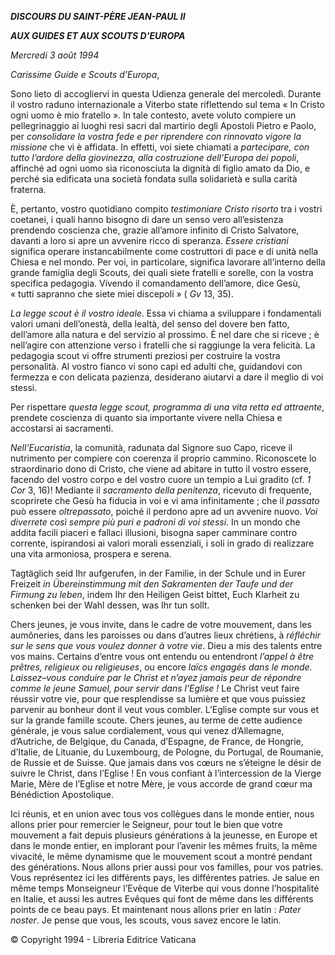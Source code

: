 ***DISCOURS DU SAINT-PÈRE JEAN-PAUL II***

***AUX GUIDES ET AUX SCOUTS D'EUROPA***

*Mercredi 3 août 1994*

*Carissime Guide e Scouts d’Europa*,

Sono lieto di accogliervi in questa Udienza generale del mercoledì. Durante il vostro raduno internazionale a Viterbo state riflettendo sul tema « In Cristo ogni uomo è mio fratello ». In tale contesto, avete voluto compiere un pellegrinaggio ai luoghi resi sacri dal martirio degli Apostoli Pietro e Paolo, per *consolidare la vostra fede* *e per riprendere con rinnovato vigore la missione* che vi è affidata. In effetti, voi siete chiamati a *partecipare, con tutto l’ardore della giovinezza, alla costruzione dell’Europa dei popoli*, affinché ad ogni uomo sia riconosciuta la dignità di figlio amato da Dio, e perché sia edificata una società fondata sulla solidarietà e sulla carità fraterna.

È, pertanto, vostro quotidiano compito *testimoniare Cristo risorto* tra i vostri coetanei, i quali hanno bisogno di dare un senso vero all’esistenza prendendo coscienza che, grazie all’amore infinito di Cristo Salvatore, davanti a loro si apre un avvenire ricco di speranza. *Essere cristiani* significa operare instancabilmente come costruttori di pace e di unità nella Chiesa e nel mondo. Per voi, in particolare, significa lavorare all’interno della grande famiglia degli Scouts, dei quali siete fratelli e sorelle, con la vostra specifica pedagogia. Vivendo il comandamento dell’amore, dice Gesù, « tutti sapranno che siete miei discepoli » ( *Gv* 13, 35).

*La legge scout è il vostro ideale*. Essa vi chiama a sviluppare i fondamentali valori umani dell’onestà, della lealtà, del senso del dovere ben fatto, dell’amore alla natura e del servizio al prossimo. È nel dare che si riceve ; è nell’agire con attenzione verso i fratelli che si raggiunge la vera felicità. La pedagogia scout vi offre strumenti preziosi per costruire la vostra personalità. Al vostro fianco vi sono capi ed adulti che, guidandovi con fermezza e con delicata pazienza, desiderano aiutarvi a dare il meglio di voi stessi.

Per rispettare *questa legge scout, programma di una vita retta ed attraente*, prendete coscienza di quanto sia importante vivere nella Chiesa e accostarsi ai sacramenti.

*Nell’Eucaristia*, la comunità, radunata dal Signore suo Capo, riceve il nutrimento per compiere con coerenza il proprio cammino. Riconoscete lo straordinario dono di Cristo, che viene ad abitare in tutto il vostro essere, facendo del vostro corpo e del vostro cuore un tempio a Lui gradito (cf. *1 Cor* 3, 16)! Mediante il *sacramento della penitenza*, ricevuto di frequente, scoprirete che Gesù ha fiducia in voi e vi ama infinitamente ; che il *passato* può essere *oltrepassato*, poiché il perdono apre ad un avvenire nuovo. *Voi diverrete così sempre più puri e padroni di voi stessi*. In un mondo che addita facili piaceri e fallaci illusioni, bisogna saper camminare contro corrente, ispirandosi ai valori morali essenziali, i soli in grado di realizzare una vita armoniosa, prospera e serena.

Tagtäglich seid Ihr aufgerufen, in der Familie, in der Schule und in Eurer Freizeit *in Übereinstimmung mit den Sakramenten der Taufe und der Firmung zu leben*, indem Ihr den Heiligen Geist bittet, Euch Klarheit zu schenken bei der Wahl dessen, was Ihr tun sollt.

Chers jeunes, je vous invite, dans le cadre de votre mouvement, dans les aumôneries, dans les paroisses ou dans d’autres lieux chrétiens, à *réfléchir sur le sens que vous voulez donner à votre vie*. Dieu a mis des talents entre vos mains. Certains d’entre vous ont entendu ou entendront *l’appel à être prêtres, religieux ou religieuses*, ou encore *laïcs engagés dans le monde. Laissez–vous conduire par le Christ et n’ayez jamais peur de répondre comme le jeune Samuel, pour servir dans l’Eglise !* Le Christ veut faire réussir votre vie, pour que resplendisse sa lumière et que vous puissiez parvenir au bonheur dont il veut vous combler. L’Eglise compte sur vous et sur la grande famille scoute. Chers jeunes, au terme de cette audience générale, je vous salue cordialement, vous qui venez d’Allemagne, d’Autriche, de Belgique, du Canada, d’Espagne, de France, de Hongrie, d’Italie, de Lituanie, du Luxembourg, de Pologne, du Portugal, de Roumanie, de Russie et de Suisse. Que jamais dans vos cœurs ne s’éteigne le désir de suivre le Christ, dans l’Eglise ! En vous confiant à l’intercession de la Vierge Marie, Mère de l’Eglise et notre Mère, je vous accorde de grand cœur ma Bénédiction Apostolique.

Ici réunis, et en union avec tous vos collègues dans le monde entier, nous allons prier pour remercier le Seigneur, pour tout le bien que votre mouvement a fait depuis plusieurs générations à la jeunesse, en Europe et dans le monde entier, en implorant pour l’avenir les mêmes fruits, la même vivacité, le même dynamisme que le mouvement scout a montré pendant des générations. Nous allons prier aussi pour vos familles, pour vos patries. Vous représentez ici les différents pays, les différentes patries. Je salue en même temps Monseigneur l’Evêque de Viterbe qui vous donne l’hospitalité en Italie, et aussi les autres Evêques qui font de même dans les différents points de ce beau pays. Et maintenant nous allons prier en latin : *Pater noster*. Je pense que vous, les scouts, vous savez encore le latin.

© Copyright 1994 - Libreria Editrice Vaticana